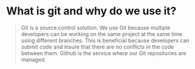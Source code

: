 # What is git and why do we use it?

>Git is a source control solution.  We use Git because multiple developers can be working on the same project at the same time using different branches. This is beneficial because developers can submit code and insure that there are no conflicts in the code between them.  Github is the service where our Git repositories are managed.